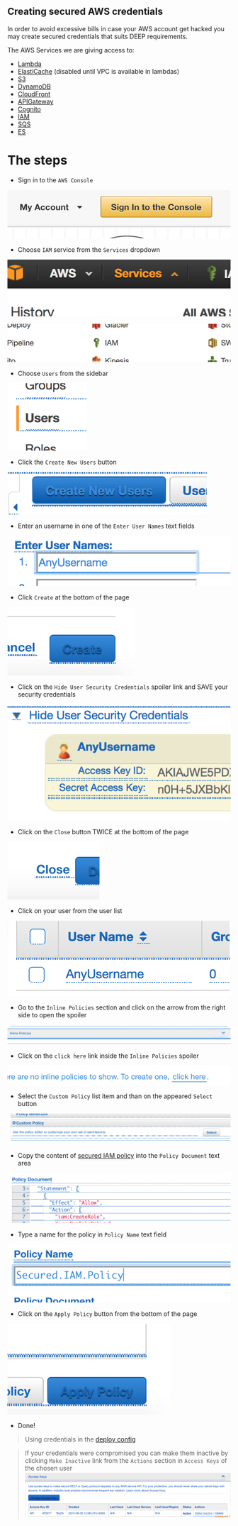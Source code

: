 Creating secured AWS credentials
--------------------------------

In order to avoid excessive bills in case your AWS account get hacked
you may create secured credentials that suits DEEP requirements.

The AWS Services we are giving access to:
 - [Lambda](https://aws.amazon.com/lambda/)
 - [ElastiCache](https://aws.amazon.com/elasticache/) (disabled until VPC is available in lambdas)
 - [S3](https://aws.amazon.com/s3/)
 - [DynamoDB](https://aws.amazon.com/dynamodb/)
 - [CloudFront](https://aws.amazon.com/cloudfront/)
 - [APIGateway](https://aws.amazon.com/api-gateway/)
 - [Cognito](https://aws.amazon.com/cognito/)
 - [IAM](https://aws.amazon.com/iam/)
 - [SQS](https://aws.amazon.com/sqs/)
 - [ES](https://aws.amazon.com/elasticsearch-service/)
 
The steps
=========

 - Sign in to the `AWS Console`

![AWS Console login button](assets/console-login.png)

 - Choose `IAM` service from the `Services` dropdown

![Services dropdown](assets/services-dropdown.png)

![IAM Service](assets/iam-service.png)

 - Choose `Users` from the sidebar

![Users sidebar item](assets/users-item.png)

 - Click the `Create New Users` button

![Create New Users button](assets/new-users-button.png)

 - Enter an username in one of the `Enter User Names` text fields

![Enter User Names text fields](assets/enter-user-names.png)

 - Click `Create` at the bottom of the page

![Create button](assets/create-button.png)

 - Click on the `Hide User Security Credentials` spoiler link and SAVE your security credentials

![Credentials spoiler link](assets/credentials-dropdown.png)

 - Click on the `Close` button TWICE at the bottom of the page

![Close button](assets/close-credentials-button.png)

 - Click on your user from the user list

![User list](assets/user-list.png)

 - Go to the `Inline Policies` section and click on the arrow from the right side to open the spoiler

![Inline Policies section](assets/inline-policies-section.png)

 - Click on the `click here` link inside the `Inline Policies` spoiler

![click here link](assets/click-here-link.png)

 - Select the `Custom Policy` list item and than on the appeared `Select` button

![Custom Policy item](assets/custom-policy-item.png)

 - Copy the content of [secured IAM policy](assets/aws-secure-deep-policy.json) into the `Policy Document` text area

![Policy Document text area](assets/policy-document-textarea.png)

 - Type a name for the policy in `Policy Name` text field

![Policy Name text field](assets/policy-name-text-field.png)

 - Click on the `Apply Policy` button from the bottom of the page

![Apply Policy button](assets/apply-policy-button.png)

 - Done!

> Using credentials in the [deploy config](../tools/deploy.md#example-of-deeployjson)

> If your credentials were compromised you can make them inactive by clicking `Make Inactive` link
> from the `Actions` section in `Access Keys` of the chosen user ![Make Inactive](assets/make-credentials-inactive.png)
